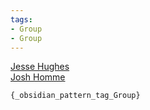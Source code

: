 ```yaml
---
tags:
- Group
- Group
---
```

   
[Jesse Hughes](/not_created.md)   
[Josh Homme](../Artists/Josh%20Homme.md)   
   
`{_obsidian_pattern_tag_Group}`